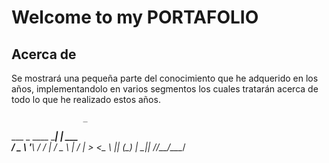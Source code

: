 # Welcome to my PORTAFOLIO

## Acerca de

Se mostrará una pequeña parte del conocimiento que he adquerido en los años, implementandolo en varios segmentos los cuales tratarán acerca de todo lo que he realizado estos años.

                    _        
  ___ _ ____  _____| |_ ___  
 / _ \ '__\ \/ / __| __/ _ \ 
|  __/ |   >  <\__ \ || (_) |
 \___|_|  /_/\_\___/\__\___/ 
